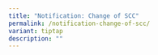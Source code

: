 ```yaml
---
title: "Notification: Change of SCC"
permalink: /notification-change-of-scc/
variant: tiptap
description: ""
---
```

<p></p>